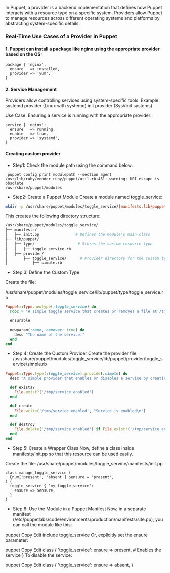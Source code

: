 In Puppet, a provider is a backend implementation that defines how Puppet interacts with a resource type on a specific system. 
Providers allow Puppet to manage resources across different operating systems and platforms by abstracting system-specific details.

### Real-Time Use Cases of a Provider in Puppet
#### 1. Puppet can install a package like nginx using the appropriate provider based on the OS:

```puppet
package { 'nginx':
  ensure   => installed,
  provider => 'yum',
}
```
#### 2. Service Management
Providers allow controlling services using system-specific tools.
Example:
systemd provider (Linux with systemd)
init provider (SysVinit systems)

Use Case: Ensuring a service is running with the appropriate provider:

```puppet
service { 'nginx':
  ensure   => running,
  enable   => true,
  provider => 'systemd',
}
```
#### Creating custom provider 
- Step1: Check the module path using the command below:

```shell
 puppet config print modulepath --section agent
/usr/lib/ruby/vendor_ruby/puppet/util.rb:461: warning: URI.escape is obsolete
/usr/share/puppet/modules
```
- Step2: Create a Puppet Module
Create a module named toggle_service:

```sh
mkdir -p /usr/share/puppet/modules/toggle_service/{manifests,lib/puppet/{type,provider/toggle_service}}
```
This creates the following directory structure:

```bash
/usr/share/puppet/modules/toggle_service/
├── manifests/
│   ├── init.pp                # Defines the module's main class
├── lib/puppet/
│   ├── type/                   # Stores the custom resource type
│   │   ├── toggle_service.rb
│   ├── provider/
│       ├── toggle_service/      # Provider directory for the custom type
│           ├── simple.rb
```

- Step 3: Define the Custom Type

Create the file:

/usr/share/puppet/modules/toggle_service/lib/puppet/type/toggle_service.rb

```ruby
Puppet::Type.newtype(:toggle_service) do
  @doc = "A simple toggle service that creates or removes a file at /tmp/service_enabled."

  ensurable

  newparam(:name, namevar: true) do
    desc "The name of the service."
  end
end
```
- Step 4: Create the Custom Provider
Create the provider file:
/usr/share/puppet/modules/toggle_service/lib/puppet/provider/toggle_service/simple.rb

```ruby
Puppet::Type.type(:toggle_service).provide(:simple) do
  desc "A simple provider that enables or disables a service by creating/removing a file."

  def exists?
    File.exist?('/tmp/service_enabled')
  end

  def create
    File.write('/tmp/service_enabled', "Service is enabled\n")
  end

  def destroy
    File.delete('/tmp/service_enabled') if File.exist?('/tmp/service_enabled')
  end
end
```
- Step 5: Create a Wrapper Class
Now, define a class inside manifests/init.pp so that this resource can be used easily.

Create the file:
/usr/share/puppet/modules/toggle_service/manifests/init.pp

```puppet
class manage_toggle_service (
  Enum['present', 'absent'] $ensure = 'present',
) {
  toggle_service { 'my_toggle_service':
    ensure => $ensure,
  }
}
```
- Step 6: Use the Module in a Puppet Manifest
Now, in a separate manifest (/etc/puppetlabs/code/environments/production/manifests/site.pp), you can call the module like this:

puppet
Copy
Edit
include toggle_service
Or, explicitly set the ensure parameter:

puppet
Copy
Edit
class { 'toggle_service':
  ensure => present,  # Enables the service
}
To disable the service:

puppet
Copy
Edit
class { 'toggle_service':
  ensure => absent,
}




